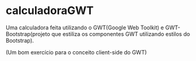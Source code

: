 calculadoraGWT
==============

Uma calculadora feita utilizando o GWT(Google Web Toolkit) e GWT-Bootstrap(projeto que estiliza os componentes GWT utilizando estilos do Bootstrap).

(Um bom exercício para o conceito client-side do GWT)
